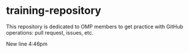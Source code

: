 # training-repository
This repository is dedicated to OMP members to get practice with GitHub operations: pull request, issues, etc.

New line 4:46pm